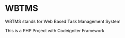 # WBTMS
WBTMS stands for Web Based Task Management System

This is a PHP Project with Codeigniter Framework
